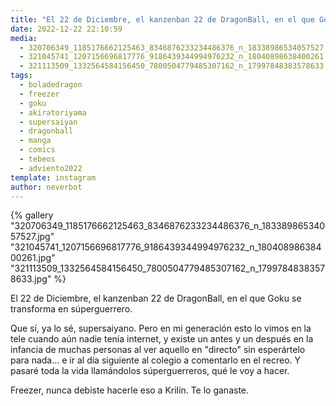 ```yaml
---
title: "El 22 de Diciembre, el kanzenban 22 de DragonBall, en el que Goku se transforma en súperguerrero"
date: 2022-12-22 22:10:59
media: 
  - 320706349_1185176662125463_8346876233234486376_n_18338986534057527.jpg
  - 321045741_1207156696817776_9186439344994976232_n_18040898638400261.jpg
  - 321113509_1332564584156450_7800504779485307162_n_17997848383578633.jpg
tags: 
  - boladedragon
  - freezer
  - goku
  - akiratoriyama
  - supersaiyan
  - dragonball
  - manga
  - comics
  - tebeos
  - adviento2022
template: instagram
author: neverbot
---
```


{% gallery "320706349_1185176662125463_8346876233234486376_n_18338986534057527.jpg" "321045741_1207156696817776_9186439344994976232_n_18040898638400261.jpg" "321113509_1332564584156450_7800504779485307162_n_17997848383578633.jpg" %}

El 22 de Diciembre, el kanzenban 22 de DragonBall, en el que Goku se transforma en súperguerrero.

Que sí, ya lo sé, supersaiyano. Pero en mi generación esto lo vimos en la tele cuando aún nadie tenía internet, y existe un antes y un después en la infancia de muchas personas al ver aquello en "directo" sin esperártelo para nada... e ir al día siguiente al colegio a comentarlo en el recreo. Y pasaré toda la vida llamándolos súperguerreros, qué le voy a hacer.

Freezer, nunca debiste hacerle eso a Krilín. Te lo ganaste.
